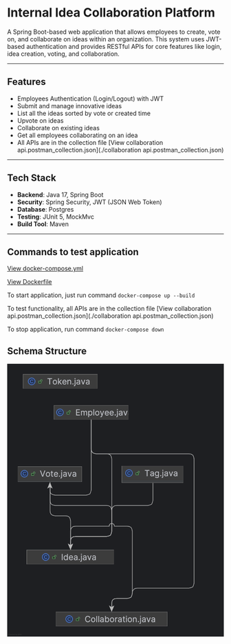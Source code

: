 # Internal Idea Collaboration Platform

A Spring Boot-based web application that allows employees to create, vote on, and collaborate on ideas within an organization. This system uses JWT-based authentication and provides RESTful APIs for core features like login, idea creation, voting, and collaboration.

---

## Features

-  Employees Authentication (Login/Logout) with JWT
-  Submit and manage innovative ideas
-  List all the ideas sorted by vote or created time
-  Upvote on ideas
-  Collaborate on existing ideas
-  Get all employees collaborating on an idea
-  All APIs are in the collection file [View collaboration api.postman_collection.json](./collaboration api.postman_collection.json)


---

##  Tech Stack

- **Backend**: Java 17, Spring Boot
- **Security**: Spring Security, JWT (JSON Web Token)
- **Database**: Postgres
- **Testing**: JUnit 5, MockMvc
- **Build Tool**: Maven

---

##  Commands to test application
[View docker-compose.yml](./docker-compose.yml)

[View Dockerfile](./Dockerfile)

To start application, just run command ```docker-compose up --build``` 

To test functionality, all APIs are in the collection file
[View collaboration api.postman_collection.json](./collaboration api.postman_collection.json)

To stop application, run command ```docker-compose down```

##  Schema Structure
![img.png](img.png)

## 
